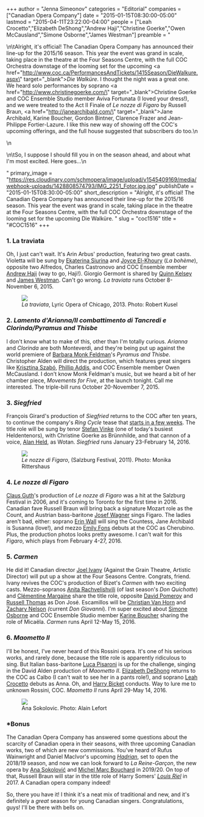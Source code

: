 +++
author = "Jenna Simeonov"
categories = "Editorial"
companies = ["Canadian Opera Company"]
date = "2015-01-15T08:30:00-05:00"
lastmod = "2015-04-11T23:22:00-04:00"
people = ["Leah Crocetto","Elizabeth DeShong","Andrew Haji","Christine Goerke","Owen McCausland","Simone Osborne","James Westman"]
preamble = "<p>\n\tAlright, it's official! The Canadian Opera Company has announced their line-up for the 2015/16 season. This year the event was grand in scale, taking place in the theatre at the Four Seasons Centre, with the full COC Orchestra downstage of the looming set for the upcoming <a href=\"http://www.coc.ca/PerformancesAndTickets/1415Season/DieWalkure.aspx\" target=\"_blank\"><em>Die Walküre</em></a>. I thought the night was a great one. We heard solo performances by soprano <a href=\"http://www.christinegoerke.com/\" target=\"_blank\">Christine Goerke</a> and COC Ensemble Studio member Aviva Fortunata (I loved your dress!), and we were treated to the Act II Finale of <em>Le nozze di Figaro</em> by Russell Braun, <a href=\"http://janearchibald.com/\" target=\"_blank\">Jane Archibald</a>, Karine Boucher, Gordon Bintner, Clarence Frazer and Jean-Philippe Fortier-Lazure. I like this new way of showing off the COC's upcoming offerings, and the full house suggested that subscribers do too.\n</p>\n<p>\n\tSo, I suppose I should fill you in on the season ahead, and about what I'm most excited. Here goes…\n</p>"
primary_image = "https://res.cloudinary.com/schmopera/image/upload/v1545409169/media/webhook-uploads/1428808574793/IMG_2251_Fotor.jpg.jpg"
publishDate = "2015-01-15T08:30:00-05:00"
short_description = "Alright, it&#039;s official! The Canadian Opera Company has announced their line-up for the 2015/16 season. This year the event was grand in scale, taking place in the theatre at the Four Seasons Centre, with the full COC Orchestra downstage of the looming set for the upcoming Die Walküre. "
slug = "coc1516"
title = "#COC1516"
+++

<h3>1. La traviata<br>
</h3>
<p>
	Oh, I just can't wait. It's Arin Arbus' production, featuring two great casts. Violetta will be sung by <a href="http://ekaterinasiurina.com/" target="_blank">Ekaterina Siurina</a> and <a href="http://joyceelkhoury.com/site/" target="_blank">Joyce El-Khoury</a> (<em>La bohème</em>), opposite two Alfredos, Charles Castronovo and COC Ensemble member <a href="http://www.andrewhaji.com/" target="_blank">Andrew Haji</a> (way to go, Haji!). Giorgio Germont is shared by <a href="http://www.quinnkelsey.com/bio_new.asp" target="_blank">Quinn Kelsey</a> and <a href="http://jameswestman.com/" target="_blank">James Westman</a>. Can't go wrong. <em>La traviata</em> runs October 8-November 6, 2015.
</p>
<figure data-type="image"><a href="https://res.cloudinary.com/schmopera/image/upload/v1545409169/media/webhook-uploads/1428808659089/Traviata-RK-0243.jpg"><img data-resize-src="http://lh3.googleusercontent.com/bFWTBKiAQQTq5ral8HlP2Ko5RipDMK6IAFhlyj_-DWltYQOJqWqQNYMNMgT3xlpO2gaMB9dkSvWhbvBwzSYjOGiWE4wv" src="http://lh3.googleusercontent.com/bFWTBKiAQQTq5ral8HlP2Ko5RipDMK6IAFhlyj_-DWltYQOJqWqQNYMNMgT3xlpO2gaMB9dkSvWhbvBwzSYjOGiWE4wv=s1200"></a><figcaption><em>La traviata</em>, Lyric Opera of Chicago, 2013. Photo: Robert Kusel</figcaption></figure>
<h3></h3>
<h3>2. <em>Lamento d'Arianna/Il combattimento di Tancredi e Clorinda/Pyramus and Thisbe</em></h3>
<p>
	I don't know what to make of this, other than I'm totally curious. <em>Arianna</em> and <em>Clorinda</em> are both Monteverdi, and they're being put up against the world premiere of <a href="http://www.musiccentre.ca/node/37412/showcase" target="_blank">Barbara Monk Feldman</a>'s <em>Pyramus and Thisbe</em>. Christopher Alden will direct the production, which features great singers like <a href="http://www.krisztinaszabo.com/" target="_blank">Krisztina Szabó</a>, <a href="http://www.phillipaddis.com/" target="_blank">Phillip Addis</a>, and COC Ensemble member Owen McCausland. I don't know Monk Feldman's music, but we heard a bit of her chamber piece, <em>Movements for Five</em>, at the launch tonight. Call me interested. The triple-bill runs October 20-November 7, 2015.
</p>
<h3>3. <em>Siegfried</em></h3>
<p>
	François Girard's production of <em>Siegfried</em> returns to the COC after ten years, to continue the company's <em>Ring Cycle</em> tease that <a href="http://www.coc.ca/PerformancesAndTickets/1415Season/DieWalkure.aspx" target="_blank">starts in a few weeks</a>. The title role will be sung by tenor <a href="http://operabase.com/a/Stefan_Vinke/16105" target="_blank">Stefan Vinke</a> (one of today's busiest Heldentenors), with Christine Goerke as Brünnhilde, and that cannon of a voice, <a href="http://www.alanheld.com/" target="_blank">Alan Held</a>, as Wotan. <em>Siegfried</em> runs January 23-February 14, 2016.
</p>
<figure data-type="image"><a href="https://res.cloudinary.com/schmopera/image/upload/v1545409169/media/webhook-uploads/1428808716673/Figaro-7861_Fotor.jpg"><img data-resize-src="http://lh3.googleusercontent.com/2N89cPTAvl31oI9nriiqL3vKajS9xXINXPjLtCw7l-3sBtJv4rtOW1HKmVNgXXFjAikCGGNxxFmx6borteX2aOiOMJ-o" src="http://lh3.googleusercontent.com/2N89cPTAvl31oI9nriiqL3vKajS9xXINXPjLtCw7l-3sBtJv4rtOW1HKmVNgXXFjAikCGGNxxFmx6borteX2aOiOMJ-o=s1200"></a><figcaption><em>Le nozze di Figaro</em>, (Salzburg Festival, 2011). Photo: Monika Rittershaus</figcaption></figure>
<h3></h3>
<h3>4. <em>Le nozze di Figaro</em></h3>
<p>
	<a href="http://www.deutschegrammophon.com/en/cat/0734245" target="_blank">Claus Guth</a>'s production of <em>Le nozze di</em> <em>Figaro</em> was a hit at the Salzburg Festival in 2006, and it's coming to Toronto for the first time in 2016. Canadian fave Russell Braun will bring back a signature Mozart role as the Count, and Austrian bass-baritone <a href="http://www.artistsman.com/home/kuenstler_verzeichnis/baritonbass/josef-wagner/" target="_blank">Josef Wagner</a> sings Figaro. The ladies aren't bad, either: soprano <a href="http://www.erinwall.com/" target="_blank">Erin Wall</a> will sing the Countess, Jane Archibald is Susanna (love!), and mezzo <a href="http://emilyfons.com/" target="_blank">Emily Fons</a> debuts at the COC as Cherubino. Plus, the production photos looks pretty awesome. I can't wait for this <em>Figaro</em>, which plays from February 4-27, 2016.
</p>
<h3>5. <em>Carmen</em></h3>
<p>
	He did it! Canadian director <a href="http://www.joelivany.com/index/welcome.html" target="_blank">Joel Ivany</a> (Against the Grain Theatre, Artistic Director) will put up a show at the Four Seasons Centre. Congrats, friend. Ivany revives the COC's production of Bizet's <em>Carmen </em>with two exciting casts. Mezzo-sopranos <a href="http://www.anitarachvelishvili.com/HOME.html" target="_blank">Anita Rachvelishvili</a> (of last season's <em>Don Quichotte</em>) and <a href="http://clementine.margaine.net/en/" target="_blank">Clémentine Margaine</a><i> </i>share the title role, opposite <a href="http://www.davidpomeroy.com/" target="_blank">David Pomeroy</a> and <a href="http://www.russell-thomas.com/bio.asp" target="_blank">Russell Thomas</a> as Don José. Escamillos will be <a href="http://www.christianvanhorn.com/" target="_blank">Christian Van Horn</a><em> </em>and <a href="http://www.cami.com/?webid=2402" target="_blank">Zachary Nelson</a><em> (</em>current<em> Don Giovanni</em>). I'm super excited about <a href="https://twitter.com/simoneosborne" target="_blank">Simone Osborne</a> and COC Ensemble Studio member <a href="http://karineboucher.com/" target="_blank">Karine Boucher</a> sharing the role of Micaëla. <em>Carmen</em> runs April 12-May 15, 2016.
</p>
<h3>6. <em>Maometto II</em></h3>
<p>
	I'll be honest, I've never heard of this Rossini opera. It's one of his serious works, and rarely done, because the title role is apparently ridiculous to sing. But Italian bass-baritone <a href="http://www.lucapisaroni.com/" target="_blank">Luca Pisaroni</a> is up for the challenge, singing in the David Alden production of <em>Maometto II</em>. <a href="http://www.elizabethdeshong.com/" target="_blank">Elizabeth DeShong</a> returns to the COC as Calbo (I can't wait to see her in a pants role!), and soprano <a href="https://twitter.com/leahcrocetto" target="_blank">Leah Crocetto</a> debuts as Anna. Oh, and <a href="http://www.askonasholt.co.uk/artists/conductors/harry-bicket" target="_blank">Harry Bicket</a> conducts. Way to lure me to unknown Rossini, COC. <em>Maometto II</em> runs April 29-May 14, 2016.
</p>
<figure data-type="image"><a href="https://res.cloudinary.com/schmopera/image/upload/v1545409169/media/webhook-uploads/1428808792403/AnaSokolovic1_Fotor.jpg"><img data-resize-src="http://lh3.googleusercontent.com/HgLSPNg3byVVBFxK1eXIFnhK4DrZZnR_xi_Pn-Vt14GqjRYOkNzELnn7uQ1WlwrCKKPZdVTV168xD097fOfOS3N4Ib6oWg" src="http://lh3.googleusercontent.com/HgLSPNg3byVVBFxK1eXIFnhK4DrZZnR_xi_Pn-Vt14GqjRYOkNzELnn7uQ1WlwrCKKPZdVTV168xD097fOfOS3N4Ib6oWg=s1200"></a><figcaption>Ana Sokolovic. Photo: Alain Lefort</figcaption></figure>
<h3>*Bonus</h3>
<p>
	The Canadian Opera Company has answered some questions about the scarcity of Canadian opera in their seasons, with three upcoming Canadian works, two of which are new commissions. You've heard of Rufus Wainwright and Daniel MacIvor's upcoming <a href="http://www.coc.ca/PerformancesAndTickets/Hadrian.aspx" target="_blank"><i>Hadrian</i></a>, set to open the 2018/19 season, and now we can look forward to <em>La Reine-Garçon</em>, the new opera by <a href="http://www.anasokolovic.com/" target="_blank">Ana Sokolović</a> and <a href="http://www.michelmarcbouchard.com/" target="_blank">Michel Marc Bouchard</a> in 2019/20. On top of that, Russell Braun will star in the title role of Harry Somers' <a href="http://www.harrysomers.com/page5/page5.html" target="_blank"><em>Louis Riel</em></a> in 2017. A Canadian opera company indeed!
</p>
<p>
	So, there you have it! I think it's a neat mix of traditional and new, and it's definitely a <em>great</em> season for young Canadian singers. Congratulations, guys! I'll be there with bells on.
</p>
